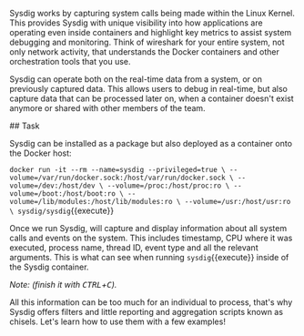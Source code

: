 Sysdig works by capturing system calls being made within the Linux Kernel. This provides Sysdig with unique visibility into how applications are operating even inside containers and highlight key metrics to assist system debugging and monitoring. Think of wireshark for your entire system, not only network activity, that understands the Docker containers and other orchestration tools that you use.

Sysdig can operate both on the real-time data from a system, or on previously captured data. This allows users to debug in real-time, but also capture data that can be processed later on, when a container doesn't exist anymore or shared with other members of the team.

## Task

Sysdig can be installed as a package but also deployed as a container onto the Docker host:

`docker run -it --rm --name=sysdig --privileged=true \
   --volume=/var/run/docker.sock:/host/var/run/docker.sock \
   --volume=/dev:/host/dev \
   --volume=/proc:/host/proc:ro \
   --volume=/boot:/host/boot:ro \
   --volume=/lib/modules:/host/lib/modules:ro \
   --volume=/usr:/host/usr:ro \
   sysdig/sysdig`{{execute}}

Once we run Sysdig, will capture and display information about all system calls and events on the system. This includes timestamp, CPU where it was executed, process name, thread ID, event type and all the relevant arguments. This is what can see when running `sysdig`{{execute}} inside of the Sysdig container.

_Note: (finish it with <kbd>CTRL</kbd>+<kbd>C</kbd>)._

All this information can be too much for an individual to process, that's why Sysdig offers filters and little reporting and aggregation scripts known as chisels. Let's learn how to use them with a few examples!
